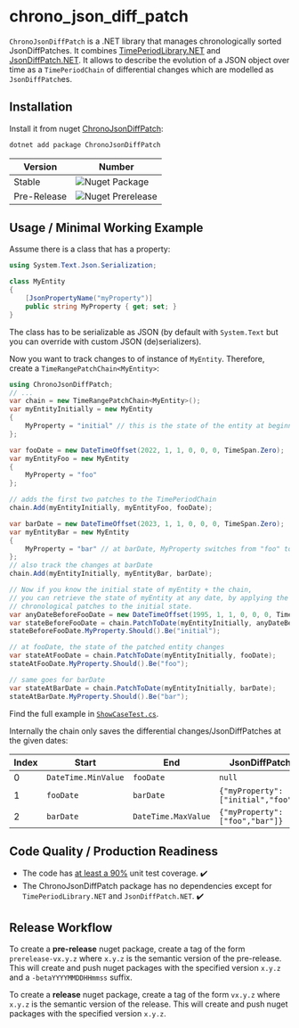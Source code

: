 # chrono_json_diff_patch

`ChronoJsonDiffPatch` is a .NET library that manages chronologically sorted JsonDiffPatches.
It combines [TimePeriodLibrary.NET](https://github.com/Giannoudis/TimePeriodLibrary) and [JsonDiffPatch.NET](https://github.com/wbish/jsondiffpatch.net).
It allows to describe the evolution of a JSON object over time as a `TimePeriodChain` of differential changes which are modelled as `JsonDiffPatch`es.

## Installation

Install it from nuget [ChronoJsonDiffPatch](https://www.nuget.org/packages/ChronoJsonDiffPatch):

```bash
dotnet add package ChronoJsonDiffPatch
```

| Version     | Number                                                                  |
| ----------- | ----------------------------------------------------------------------- |
| Stable      | ![Nuget Package](https://badgen.net/nuget/v/ChronoJsonDiffPatch)        |
| Pre-Release | ![Nuget Prerelease](https://badgen.net/nuget/v/ChronoJsonDiffPatch/pre) |

## Usage / Minimal Working Example

Assume there is a class that has a property:

```c#
using System.Text.Json.Serialization;

class MyEntity
{
    [JsonPropertyName("myProperty")]
    public string MyProperty { get; set; }
}
```

The class has to be serializable as JSON (by default with `System.Text` but you can override with custom JSON (de)serializers).

Now you want to track changes to of instance of `MyEntity`.
Therefore, create a `TimeRangePatchChain<MyEntity>`:

```c#
using ChronoJsonDiffPatch;
// ...
var chain = new TimeRangePatchChain<MyEntity>();
var myEntityInitially = new MyEntity
{
    MyProperty = "initial" // this is the state of the entity at beginning of time
};

var fooDate = new DateTimeOffset(2022, 1, 1, 0, 0, 0, TimeSpan.Zero);
var myEntityFoo = new MyEntity
{
    MyProperty = "foo"
};

// adds the first two patches to the TimePeriodChain
chain.Add(myEntityInitially, myEntityFoo, fooDate);

var barDate = new DateTimeOffset(2023, 1, 1, 0, 0, 0, TimeSpan.Zero);
var myEntityBar = new MyEntity
{
    MyProperty = "bar" // at barDate, MyProperty switches from "foo" to "bar"
};
// also track the changes at barDate
chain.Add(myEntityInitially, myEntityBar, barDate);

// Now if you know the initial state of myEntity + the chain,
// you can retrieve the state of myEntity at any date, by applying the
// chronological patches to the initial state.
var anyDateBeforeFooDate = new DateTimeOffset(1995, 1, 1, 0, 0, 0, TimeSpan.Zero);
var stateBeforeFooDate = chain.PatchToDate(myEntityInitially, anyDateBeforeFooDate);
stateBeforeFooDate.MyProperty.Should().Be("initial");

// at fooDate, the state of the patched entity changes
var stateAtFooDate = chain.PatchToDate(myEntityInitially, fooDate);
stateAtFooDate.MyProperty.Should().Be("foo");

// same goes for barDate
var stateAtBarDate = chain.PatchToDate(myEntityInitially, barDate);
stateAtBarDate.MyProperty.Should().Be("bar");
```

Find the full example in [`ShowCaseTest.cs`](ChronoJsonDiffPatch/ChronoJsonDiffPatchTests/ShowCaseTest.cs).

Internally the chain only saves the differential changes/JsonDiffPatches at the given dates:

| Index | Start               | End                 | JsonDiffPatch                      |
| ----- | ------------------- | ------------------- | ---------------------------------- |
| 0     | `DateTime.MinValue` | `fooDate`           | `null`                             |
| 1     | `fooDate`           | `barDate`           | `{"myProperty":["initial","foo"]}` |
| 2     | `barDate`           | `DateTime.MaxValue` | `{"myProperty":["foo","bar"]}`     |

## Code Quality / Production Readiness

- The code has [at least a 90%](https://github.com/Hochfrequenz/chrono_json_diff_patch/blob/main/.github/workflows/unittests_and_coverage.yml#L34) unit test coverage. ✔️
- The ChronoJsonDiffPatch package has no dependencies except for `TimePeriodLibrary.NET` and `JsonDiffPatch.NET`. ✔️

## Release Workflow

To create a **pre-release** nuget package, create a tag of the form `prerelease-vx.y.z` where `x.y.z` is the semantic version of the pre-release. This will create and push nuget packages with the specified version `x.y.z` and a `-betaYYYYMMDDHHmmss` suffix.

To create a **release** nuget package, create a tag of the form `vx.y.z` where `x.y.z` is the semantic version of the release. This will create and push nuget packages with the specified version `x.y.z`.

